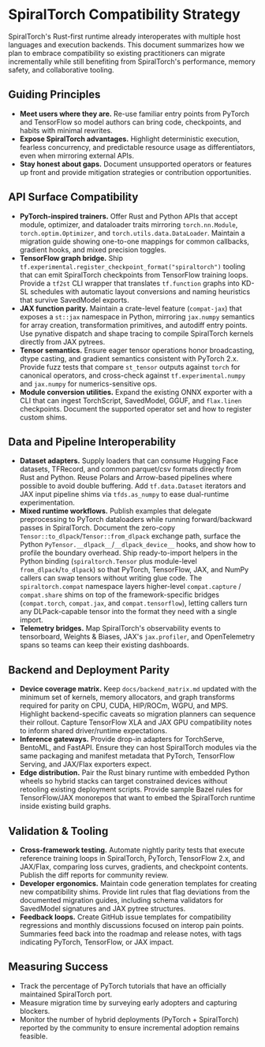 # SpiralTorch Compatibility Strategy

SpiralTorch's Rust-first runtime already interoperates with multiple host languages and
execution backends. This document summarizes how we plan to embrace compatibility so
existing practitioners can migrate incrementally while still benefiting from SpiralTorch's
performance, memory safety, and collaborative tooling.

## Guiding Principles
- **Meet users where they are.** Re-use familiar entry points from PyTorch and TensorFlow
  so model authors can bring code, checkpoints, and habits with minimal rewrites.
- **Expose SpiralTorch advantages.** Highlight deterministic execution, fearless
  concurrency, and predictable resource usage as differentiators, even when mirroring
  external APIs.
- **Stay honest about gaps.** Document unsupported operators or features up front and
  provide mitigation strategies or contribution opportunities.

## API Surface Compatibility
- **PyTorch-inspired trainers.** Offer Rust and Python APIs that accept module, optimizer,
  and dataloader traits mirroring `torch.nn.Module`, `torch.optim.Optimizer`, and
  `torch.utils.data.DataLoader`. Maintain a migration guide showing one-to-one mappings
  for common callbacks, gradient hooks, and mixed precision toggles.
- **TensorFlow graph bridge.** Ship `tf.experimental.register_checkpoint_format("spiraltorch")`
  tooling that can emit SpiralTorch checkpoints from TensorFlow training loops. Provide a
  `tf2st` CLI wrapper that translates `tf.function` graphs into KD-SL schedules with
  automatic layout conversions and naming heuristics that survive SavedModel exports.
- **JAX function parity.** Maintain a crate-level feature (`compat-jax`) that exposes a
  `st::jax` namespace in Python, mirroring `jax.numpy` semantics for array creation,
  transformation primitives, and autodiff entry points. Use pynative dispatch and shape
  tracing to compile SpiralTorch kernels directly from JAX pytrees.
- **Tensor semantics.** Ensure eager tensor operations honor broadcasting, dtype casting,
  and gradient semantics consistent with PyTorch 2.x. Provide fuzz tests that compare
  `st_tensor` outputs against `torch` for canonical operators, and cross-check against
  `tf.experimental.numpy` and `jax.numpy` for numerics-sensitive ops.
- **Module conversion utilities.** Expand the existing ONNX exporter with a CLI that can
  ingest TorchScript, SavedModel, GGUF, and `flax.linen` checkpoints. Document the
  supported operator set and how to register custom shims.

## Data and Pipeline Interoperability
- **Dataset adapters.** Supply loaders that can consume Hugging Face datasets, TFRecord,
  and common parquet/csv formats directly from Rust and Python. Reuse Polars and
  Arrow-based pipelines where possible to avoid double buffering. Add `tf.data.Dataset`
  iterators and JAX input pipeline shims via `tfds.as_numpy` to ease dual-runtime
  experimentation.
- **Mixed runtime workflows.** Publish examples that delegate preprocessing to PyTorch
  dataloaders while running forward/backward passes in SpiralTorch. Document the
  zero-copy `Tensor::to_dlpack`/`Tensor::from_dlpack` exchange path, surface the
  Python `PyTensor.__dlpack__`/`__dlpack_device__` hooks, and show how to profile the
  boundary overhead. Ship ready-to-import helpers in the Python binding (`spiraltorch.Tensor`
  plus module-level `from_dlpack`/`to_dlpack`) so that PyTorch, TensorFlow, JAX, and NumPy
  callers can swap tensors without writing glue code. The `spiraltorch.compat`
  namespace layers higher-level `compat.capture` / `compat.share` shims on top of
  the framework-specific bridges (`compat.torch`, `compat.jax`, and
  `compat.tensorflow`), letting callers turn any DLPack-capable tensor into the
  format they need with a single import.
- **Telemetry bridges.** Map SpiralTorch's observability events to tensorboard, Weights &
  Biases, JAX's `jax.profiler`, and OpenTelemetry spans so teams can keep their existing dashboards.

## Backend and Deployment Parity
- **Device coverage matrix.** Keep `docs/backend_matrix.md` updated with the minimum set
  of kernels, memory allocators, and graph transforms required for parity on CPU, CUDA,
  HIP/ROCm, WGPU, and MPS. Highlight backend-specific caveats so migration planners can
  sequence their rollout. Capture TensorFlow XLA and JAX GPU compatibility notes to inform
  shared driver/runtime expectations.
- **Inference gateways.** Provide drop-in adapters for TorchServe, BentoML, and FastAPI.
  Ensure they can host SpiralTorch modules via the same packaging and manifest metadata
  that PyTorch, TensorFlow Serving, and JAX/Flax exporters expect.
- **Edge distribution.** Pair the Rust binary runtime with embedded Python wheels so
  hybrid stacks can target constrained devices without retooling existing deployment
  scripts. Provide sample Bazel rules for TensorFlow/JAX monorepos that want to embed the
  SpiralTorch runtime inside existing build graphs.

## Validation & Tooling
- **Cross-framework testing.** Automate nightly parity tests that execute reference
  training loops in SpiralTorch, PyTorch, TensorFlow 2.x, and JAX/Flax, comparing loss
  curves, gradients, and checkpoint contents. Publish the diff reports for community review.
- **Developer ergonomics.** Maintain code generation templates for creating new
  compatibility shims. Provide lint rules that flag deviations from the documented
  migration guides, including schema validators for SavedModel signatures and JAX pytree
  structures.
- **Feedback loops.** Create GitHub issue templates for compatibility regressions and
  monthly discussions focused on interop pain points. Summaries feed back into the
  roadmap and release notes, with tags indicating PyTorch, TensorFlow, or JAX impact.

## Measuring Success
- Track the percentage of PyTorch tutorials that have an officially maintained
  SpiralTorch port.
- Measure migration time by surveying early adopters and capturing blockers.
- Monitor the number of hybrid deployments (PyTorch + SpiralTorch) reported by the
  community to ensure incremental adoption remains feasible.
